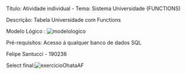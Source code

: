 Título: Atividade individual - Tema: Sistema Universidade (FUNCTIONS)

Descrição: Tabela Universidade com Functions

Modelo Lógico : ![modelologico](https://github.com/FeSantuccii/AF-Banco-de-Dados/assets/166468895/5f81b3e7-a84f-4580-ada5-c9db46fd0ce0)


Pré-requisítos: Acesso á qualquer banco de dados SQL

Felipe Santucci - 190236

Select final:![exercicioOhataAF](https://github.com/FeSantuccii/AF-Banco-de-Dados/assets/166468895/13ac7316-6704-445d-96d0-6ec1a479a515)


